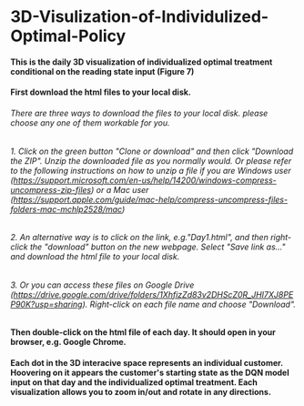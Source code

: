 # 3D-Visulization-of-Individulized-Optimal-Policy

#### This is the daily 3D visualization of individualized optimal treatment conditional on the reading state input (Figure 7)

#### First download the html files to your local disk.
###### There are three ways to download the files to your local disk. please choose any one of them workable for you. 

###### 1. Click on the green button "Clone or download" and then click "Download the ZIP". Unzip the downloaded file as you normally would. Or please refer to the following instructions on how to unzip a file if you are Windows user (https://support.microsoft.com/en-us/help/14200/windows-compress-uncompress-zip-files) or a Mac user (https://support.apple.com/guide/mac-help/compress-uncompress-files-folders-mac-mchlp2528/mac)
###### 2. An alternative way is to click on the link, e.g."Day1.html", and then right-click the "download" button on the new webpage. Select "Save link as..." and download the html file to your local disk.

###### 3. Or you can access these files on Google Drive (https://drive.google.com/drive/folders/1XhfizZd83v2DHScZ0R_JHI7XJ8PEP90K?usp=sharing). Right-click on each file name and choose "Download".

#### Then double-click on the html file of each day. It should open in your browser, e.g. Google Chrome.

#### Each dot in the 3D interacive space represents an individual customer. Hoovering on it appears the customer's starting state as the DQN model input on that day and the individualized optimal treatment. Each visualization allows you to zoom in/out and rotate in any directions.
